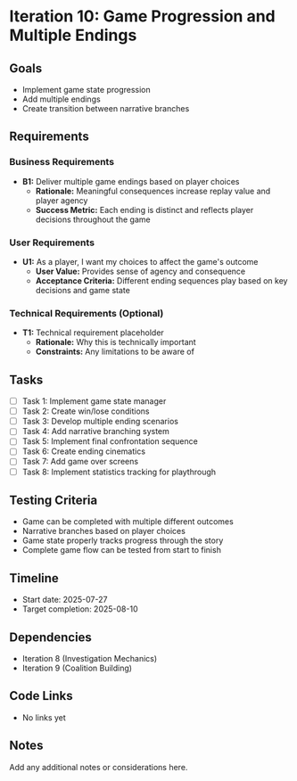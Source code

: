 # Iteration 10: Game Progression and Multiple Endings

## Goals
- Implement game state progression
- Add multiple endings
- Create transition between narrative branches

## Requirements

### Business Requirements
- **B1:** Deliver multiple game endings based on player choices
  - **Rationale:** Meaningful consequences increase replay value and player agency
  - **Success Metric:** Each ending is distinct and reflects player decisions throughout the game

### User Requirements
- **U1:** As a player, I want my choices to affect the game's outcome
  - **User Value:** Provides sense of agency and consequence
  - **Acceptance Criteria:** Different ending sequences play based on key decisions and game state

### Technical Requirements (Optional)
- **T1:** Technical requirement placeholder
  - **Rationale:** Why this is technically important
  - **Constraints:** Any limitations to be aware of

## Tasks
- [ ] Task 1: Implement game state manager
- [ ] Task 2: Create win/lose conditions
- [ ] Task 3: Develop multiple ending scenarios
- [ ] Task 4: Add narrative branching system
- [ ] Task 5: Implement final confrontation sequence
- [ ] Task 6: Create ending cinematics
- [ ] Task 7: Add game over screens
- [ ] Task 8: Implement statistics tracking for playthrough

## Testing Criteria
- Game can be completed with multiple different outcomes
- Narrative branches based on player choices
- Game state properly tracks progress through the story
- Complete game flow can be tested from start to finish

## Timeline
- Start date: 2025-07-27
- Target completion: 2025-08-10

## Dependencies
- Iteration 8 (Investigation Mechanics)
- Iteration 9 (Coalition Building)

## Code Links
- No links yet

## Notes
Add any additional notes or considerations here.